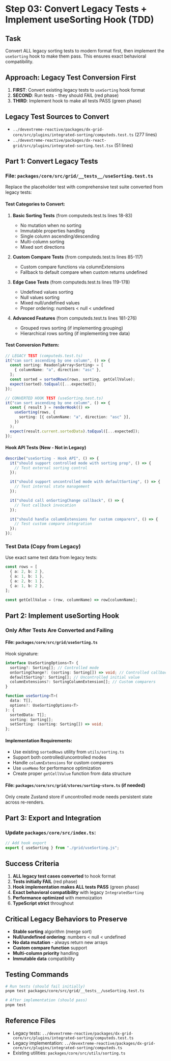 # Step 03: Convert Legacy Tests + Implement useSorting Hook (TDD)

## Task

Convert ALL legacy sorting tests to modern format first, then implement the `useSorting` hook to make them pass. This ensures exact behavioral compatibility.

## Approach: Legacy Test Conversion First

1. **FIRST**: Convert existing legacy tests to `useSorting` hook format
2. **SECOND**: Run tests - they should FAIL (red phase)
3. **THIRD**: Implement hook to make all tests PASS (green phase)

## Legacy Test Sources to Convert

- `../devextreme-reactive/packages/dx-grid-core/src/plugins/integrated-sorting/computeds.test.ts` (277 lines)
- `../devextreme-reactive/packages/dx-react-grid/src/plugins/integrated-sorting.test.tsx` (51 lines)

## Part 1: Convert Legacy Tests

### File: `packages/core/src/grid/__tests__/useSorting.test.ts`

Replace the placeholder test with comprehensive test suite converted from legacy tests:

#### Test Categories to Convert:

1. **Basic Sorting Tests** (from computeds.test.ts lines 18-83)
   - No mutation when no sorting
   - Immutable properties handling
   - Single column ascending/descending
   - Multi-column sorting
   - Mixed sort directions

2. **Custom Compare Tests** (from computeds.test.ts lines 85-117)
   - Custom compare functions via columnExtensions
   - Fallback to default compare when custom returns undefined

3. **Edge Case Tests** (from computeds.test.ts lines 119-178)
   - Undefined values sorting
   - Null values sorting
   - Mixed null/undefined values
   - Proper ordering: numbers < null < undefined

4. **Advanced Features** (from computeds.test.ts lines 181-276)
   - Grouped rows sorting (if implementing grouping)
   - Hierarchical rows sorting (if implementing tree data)

#### Test Conversion Pattern:

```typescript
// LEGACY TEST (computeds.test.ts)
it("can sort ascending by one column", () => {
  const sorting: ReadonlyArray<Sorting> = [
    { columnName: "a", direction: "asc" },
  ];
  const sorted = sortedRows(rows, sorting, getCellValue);
  expect(sorted).toEqual([...expected]);
});

// CONVERTED HOOK TEST (useSorting.test.ts)
it("can sort ascending by one column", () => {
  const { result } = renderHook(() =>
    useSorting(rows, {
      sorting: [{ columnName: "a", direction: "asc" }],
    })
  );
  expect(result.current.sortedData).toEqual([...expected]);
});
```

#### Hook API Tests (New - Not in Legacy)

```typescript
describe("useSorting - Hook API", () => {
  it("should support controlled mode with sorting prop", () => {
    // Test external sorting control
  });

  it("should support uncontrolled mode with defaultSorting", () => {
    // Test internal state management
  });

  it("should call onSortingChange callback", () => {
    // Test callback invocation
  });

  it("should handle columnExtensions for custom comparers", () => {
    // Test custom compare integration
  });
});
```

### Test Data (Copy from Legacy)

Use exact same test data from legacy tests:

```typescript
const rows = [
  { a: 2, b: 2 },
  { a: 1, b: 1 },
  { a: 2, b: 1 },
  { a: 1, b: 2 },
];

const getCellValue = (row, columnName) => row[columnName];
```

## Part 2: Implement useSorting Hook

### Only After Tests Are Converted and Failing

#### File: `packages/core/src/grid/useSorting.ts`

Hook signature:

```typescript
interface UseSortingOptions<T> {
  sorting?: Sorting[]; // Controlled mode
  onSortingChange?: (sorting: Sorting[]) => void; // Controlled callback
  defaultSorting?: Sorting[]; // Uncontrolled initial value
  columnExtensions?: SortingColumnExtension[]; // Custom comparers
}

function useSorting<T>(
  data: T[],
  options?: UseSortingOptions<T>
): {
  sortedData: T[];
  sorting: Sorting[];
  setSorting: (sorting: Sorting[]) => void;
};
```

#### Implementation Requirements:

- Use existing `sortedRows` utility from `utils/sorting.ts`
- Support both controlled/uncontrolled modes
- Handle `columnExtensions` for custom comparers
- Use `useMemo` for performance optimization
- Create proper `getCellValue` function from data structure

#### File: `packages/core/src/grid/stores/sorting-store.ts` (if needed)

Only create Zustand store if uncontrolled mode needs persistent state across re-renders.

## Part 3: Export and Integration

### Update `packages/core/src/index.ts`:

```typescript
// Add hook export
export { useSorting } from "./grid/useSorting.js";
```

## Success Criteria

1. **ALL legacy test cases converted** to hook format
2. **Tests initially FAIL** (red phase)
3. **Hook implementation makes ALL tests PASS** (green phase)
4. **Exact behavioral compatibility** with legacy `IntegratedSorting`
5. **Performance optimized** with memoization
6. **TypeScript strict** throughout

## Critical Legacy Behaviors to Preserve

- **Stable sorting** algorithm (merge sort)
- **Null/undefined ordering**: numbers < null < undefined
- **No data mutation** - always return new arrays
- **Custom compare function** support
- **Multi-column priority** handling
- **Immutable data** compatibility

## Testing Commands

```bash
# Run tests (should fail initially)
pnpm test packages/core/src/grid/__tests__/useSorting.test.ts

# After implementation (should pass)
pnpm test
```

## Reference Files

- Legacy tests: `../devextreme-reactive/packages/dx-grid-core/src/plugins/integrated-sorting/computeds.test.ts`
- Legacy implementation: `../devextreme-reactive/packages/dx-grid-core/src/plugins/integrated-sorting/computeds.ts`
- Existing utilities: `packages/core/src/utils/sorting.ts`
